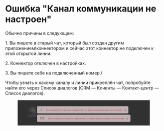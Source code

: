 # Ошибка "Канал коммуникации не настроен"

Обычно причины в следующем:

1\. Вы пишете в старый чат, который был создан другим приложением\коннектором и сейчас этот коннектор не подключен к этой открытой линии.

2\. Коннектор отключен в настройках.&#x20;

3\. Вы пишете себе на подключенный номер.\


Чтобы узнать к какому каналу и линии прикреплён чат, попробуйте найти его через Список диалогов (CRM — Клиенты — Контакт-центр — Список диалогов).

<figure><img src="../../.gitbook/assets/image (2) (1).png" alt=""><figcaption></figcaption></figure>
